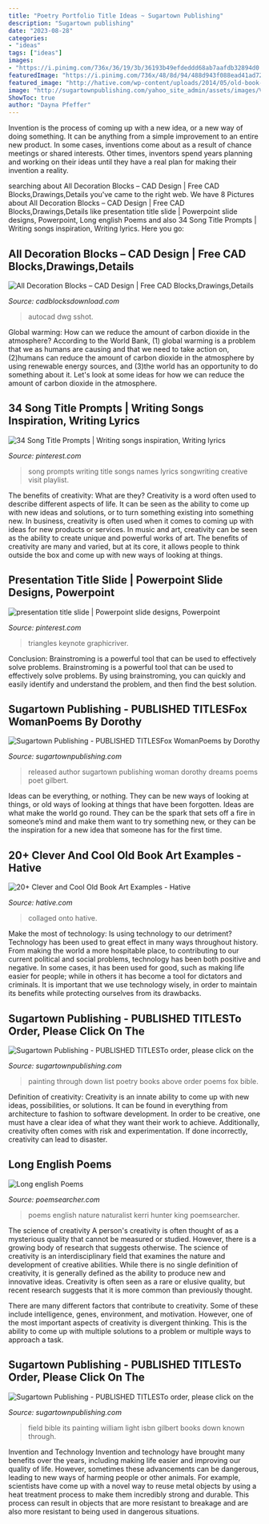 ```yaml
---
title: "Poetry Portfolio Title Ideas ~ Sugartown Publishing"
description: "Sugartown publishing"
date: "2023-08-28"
categories:
- "ideas"
tags: ["ideas"]
images:
- "https://i.pinimg.com/736x/36/19/3b/36193b49efdeddd68ab7aafdb32894d0.jpg"
featuredImage: "https://i.pinimg.com/736x/48/8d/94/488d943f088ead41ad72c523ebe1a892.jpg"
featured_image: "http://hative.com/wp-content/uploads/2014/05/old-book-art/6-houses-on-book-pages.jpg"
image: "http://sugartownpublishing.com/yahoo_site_admin/assets/images/Voices_from_the_Field_at_350_dpi.80123431_std.jpg"
ShowToc: true
author: "Dayna Pfeffer"
---
```



Invention is the process of coming up with a new idea, or a new way of doing something. It can be anything from a simple improvement to an entire new product. In some cases, inventions come about as a result of chance meetings or shared interests. Other times, inventors spend years planning and working on their ideas until they have a real plan for making their invention a reality.

	

		
searching about All Decoration Blocks – CAD Design | Free CAD Blocks,Drawings,Details you've came to the right web. We have 8 Pictures about All Decoration Blocks – CAD Design | Free CAD Blocks,Drawings,Details like presentation title slide | Powerpoint slide designs, Powerpoint, Long english Poems and also 34 Song Title Prompts | Writing songs inspiration, Writing lyrics. Here you go:
		
    
## All Decoration Blocks – CAD Design | Free CAD Blocks,Drawings,Details

<img loading=lazy src="https://cdn.shopify.com/s/files/1/1650/0951/products/sshot-1_10ef6d1e-a2bf-433d-a7c4-ea2e84b256dd_grande.jpg?v=1575933139" onerror="this.onerror=null;this.src='https://tse3.mm.bing.net/th?id=OIP.GM5j07yb0RAZ3h20c1tB-wHaES&amp;pid=15.1';" alt="All Decoration Blocks – CAD Design | Free CAD Blocks,Drawings,Details">

_Source: cadblocksdownload.com_

>autocad dwg sshot. 

	

Global warming: How can we reduce the amount of carbon dioxide in the atmosphere?
According to the World Bank, (1) global warming is a problem that we as humans are causing and that we need to take action on, (2)humans can reduce the amount of carbon dioxide in the atmosphere by using renewable energy sources, and (3)the world has an opportunity to do something about it. Let's look at some ideas for how we can reduce the amount of carbon dioxide in the atmosphere.

    
## 34 Song Title Prompts | Writing Songs Inspiration, Writing Lyrics

<img loading=lazy src="https://i.pinimg.com/736x/36/19/3b/36193b49efdeddd68ab7aafdb32894d0.jpg" onerror="this.onerror=null;this.src='https://tse2.mm.bing.net/th?id=OIP.UT48sx5zPG4tWA51Zwm6zwHaLG&amp;pid=15.1';" alt="34 Song Title Prompts | Writing songs inspiration, Writing lyrics">

_Source: pinterest.com_

>song prompts writing title songs names lyrics songwriting creative visit playlist. 

	

The benefits of creativity: What are they?
Creativity is a word often used to describe different aspects of life. It can be seen as the ability to come up with new ideas and solutions, or to turn something existing into something new. In business, creativity is often used when it comes to coming up with ideas for new products or services. In music and art, creativity can be seen as the ability to create unique and powerful works of art. The benefits of creativity are many and varied, but at its core, it allows people to think outside the box and come up with new ways of looking at things.

    
## Presentation Title Slide | Powerpoint Slide Designs, Powerpoint

<img loading=lazy src="https://i.pinimg.com/736x/48/8d/94/488d943f088ead41ad72c523ebe1a892.jpg" onerror="this.onerror=null;this.src='https://tse1.mm.bing.net/th?id=OIP.m-0xzTDuc3HWKnvwjhmUugHaEL&amp;pid=15.1';" alt="presentation title slide | Powerpoint slide designs, Powerpoint">

_Source: pinterest.com_

>triangles keynote graphicriver. 

	

Conclusion: Brainstroming is a powerful tool that can be used to effectively solve problems.
Brainstroming is a powerful tool that can be used to effectively solve problems. By using brainstroming, you can quickly and easily identify and understand the problem, and then find the best solution.

    
## Sugartown Publishing - PUBLISHED TITLESFox WomanPoems By Dorothy

<img loading=lazy src="http://sugartownpublishing.com/yahoo_site_admin/assets/images/Bruce-Bagnell-cover_full_sm_2.216181027_std.jpg" onerror="this.onerror=null;this.src='https://tse4.mm.bing.net/th?id=OIP.GV1OAxI9aVyFeMwiHaMoHAAAAA&amp;pid=15.1';" alt="Sugartown Publishing - PUBLISHED TITLESFox WomanPoems by Dorothy">

_Source: sugartownpublishing.com_

>released author sugartown publishing woman dorothy dreams poems poet gilbert. 

	

Ideas can be everything, or nothing. They can be new ways of looking at things, or old ways of looking at things that have been forgotten. Ideas are what make the world go round. They can be the spark that sets off a fire in someone’s mind and make them want to try something new, or they can be the inspiration for a new idea that someone has for the first time.

    
## 20+ Clever And Cool Old Book Art Examples - Hative

<img loading=lazy src="http://hative.com/wp-content/uploads/2014/05/old-book-art/6-houses-on-book-pages.jpg" onerror="this.onerror=null;this.src='https://tse1.mm.bing.net/th?id=OIP.aaeoNGnXHmLl1InJ5tNpJQHaMC&amp;pid=15.1';" alt="20+ Clever and Cool Old Book Art Examples - Hative">

_Source: hative.com_

>collaged onto hative. 

	

Make the most of technology: Is using technology to our detriment?
Technology has been used to great effect in many ways throughout history. From making the world a more hospitable place, to contributing to our current political and social problems, technology has been both positive and negative. In some cases, it has been used for good, such as making life easier for people; while in others it has become a tool for dictators and criminals. It is important that we use technology wisely, in order to maintain its benefits while protecting ourselves from its drawbacks.

    
## Sugartown Publishing - PUBLISHED TITLESTo Order, Please Click On The

<img loading=lazy src="http://sugartownpublishing.com/yahoo_site_admin/assets/images/full_cover_small.45135712_std.jpg" onerror="this.onerror=null;this.src='https://tse4.mm.bing.net/th?id=OIP.4Uifz-DbHvlVAHUy0ZWppQAAAA&amp;pid=15.1';" alt="Sugartown Publishing - PUBLISHED TITLESTo order, please click on the">

_Source: sugartownpublishing.com_

>painting through down list poetry books above order poems fox bible. 

	

Definition of creativity:
Creativity is an innate ability to come up with new ideas, possibilities, or solutions. It can be found in everything from architecture to fashion to software development. In order to be creative, one must have a clear idea of what they want their work to achieve. Additionally, creativity often comes with risk and experimentation. If done incorrectly, creativity can lead to disaster.

    
## Long English Poems

<img loading=lazy src="https://www.poemsearcher.com/images/poemsearcher/24/24760888779db6274bb074ce9046b245.jpeg" onerror="this.onerror=null;this.src='https://tse3.mm.bing.net/th?id=OIP.XWjq_ZqvxdjZWWePmB6fxQHaMf&amp;pid=15.1';" alt="Long english Poems">

_Source: poemsearcher.com_

>poems english nature naturalist kerri hunter king poemsearcher. 

	

The science of creativity
A person's creativity is often thought of as a mysterious quality that cannot be measured or studied. However, there is a growing body of research that suggests otherwise. The science of creativity is an interdisciplinary field that examines the nature and development of creative abilities.
While there is no single definition of creativity, it is generally defined as the ability to produce new and innovative ideas. Creativity is often seen as a rare or elusive quality, but recent research suggests that it is more common than previously thought.

There are many different factors that contribute to creativity. Some of these include intelligence, genes, environment, and motivation. However, one of the most important aspects of creativity is divergent thinking. This is the ability to come up with multiple solutions to a problem or multiple ways to approach a task.

    
## Sugartown Publishing - PUBLISHED TITLESTo Order, Please Click On The

<img loading=lazy src="http://sugartownpublishing.com/yahoo_site_admin/assets/images/Voices_from_the_Field_at_350_dpi.80123431_std.jpg" onerror="this.onerror=null;this.src='https://tse3.mm.bing.net/th?id=OIP.fjDD9v3ye_t8jggkGVyhbgHaLH&amp;pid=15.1';" alt="Sugartown Publishing - PUBLISHED TITLESTo order, please click on the">

_Source: sugartownpublishing.com_

>field bible its painting william light isbn gilbert books down known through. 

	

Invention and Technology
Invention and technology have brought many benefits over the years, including making life easier and improving our quality of life. However, sometimes these advancements can be dangerous, leading to new ways of harming people or other animals. For example, scientists have come up with a novel way to reuse metal objects by using a heat treatment process to make them incredibly strong and durable. This process can result in objects that are more resistant to breakage and are also more resistant to being used in dangerous situations.

